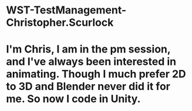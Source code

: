 # WST-TestManagement-Christopher.Scurlock

# I'm Chris, I am in the pm session, and I've always been interested in animating. Though I much prefer 2D to 3D and Blender never did it for me. So now I code in Unity.
